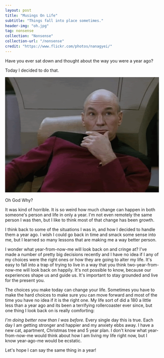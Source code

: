```yaml
---
layout: post
title: "Musings On Life"
subtitle: "Things fall into place sometimes."
header-img: "oh.jpg"
tag: nonsense
collection: "Nonsense"
collection-url: "/nonsense"
credit: "https://www.flickr.com/photos/nanagyei/"
---
```


Have you ever sat down and thought about the way you were a year ago?

Today I decided to do that.

<div class="img-center">
	<img src="/img/2014-nov-posts/shame.gif">
	<p class="under-img-text">Oh God Why?</p>
</div>

It was kind of horrible. It is so weird how much change can happen in both someone's person and life in only a year. I'm not even remotely the same person I was then, but I like to think most of that change has been growth. 

I think back to some of the situations I was in, and how I decided to handle them a year ago. I wish I could go back in time and smack some sense into me, but I learned so many lessons that are making me a way better person. 

I wonder what year-from-now-me will look back on and cringe at? I've made a number of pretty big decisions recently and I have no idea if I any of my choices were the right ones or how they are going to alter my life. It's easy to fall into a trap of trying to live in a way that you think two-year-from-now-me will look back on happily. It's not possible to know, because our experiences shape us and guide us. It's important to stay grounded and live for the present you. 

The choices you make today can change your life. Sometimes you have to make the hard choices to make sure you can move forward and most of the time you have no idea if it is the right one. My life sort of did a 180 a little less than a year ago and its been a terrifying rollercoaster ever since, but one thing I look back on is really comforting:

*I'm doing better now than I was before.* Every single day this is true. Each day I am getting stronger and happier and my anxiety ebbs away. I have a new cat, apartment, Christmas tree and 5 year plan. I don't know what year-from-now-me would think about how I am living my life right now, but I know year-ago-me would be ecstatic. 

Let's hope I can say the same thing in a year!
